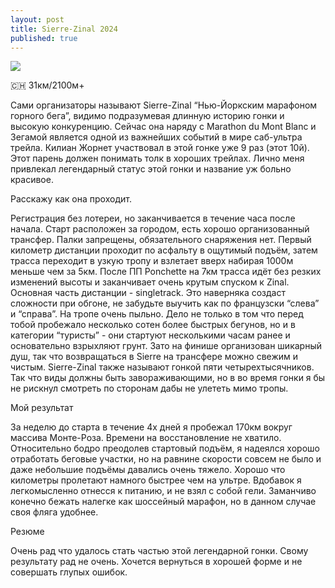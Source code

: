 ```yaml
---
layout: post
title: Sierre-Zinal 2024
published: true
---
```


![]({{site.baseurl}}/images/sz.jpg)

🇨🇭 31км/2100м+

Сами организаторы называют Sierre-Zinal “Нью-Йоркским марафоном горного бега”, видимо подразумевая длинную историю гонки и высокую конкуренцию. Сейчас она наряду с Marathon du Mont Blanc и Зегамой является одной из важнейших событий в мире саб-ультра трейла. Килиан Жорнет участвовал в этой гонке уже 9 раз (этот 10й). Этот парень должен понимать толк в хороших трейлах. 
Лично меня привлекал легендарный статус этой гонки и название уж больно красивое.

Расскажу как она проходит.

Регистрация без лотереи, но заканчивается в течение часа после начала. Старт расположен за городом, есть хорошо организованный трансфер. Палки запрещены, обязательного снаряжения нет. Первый километр дистанции проходит по асфальту в ощутимый подъём, затем трасса переходит в узкую тропу и взлетает вверх набирая 1000м меньше чем за 5км. После ПП Ponchette на 7км трасса идёт без резких изменений высоты и заканчивает очень крутым спуском к Zinal. Основная часть дистанции - singletrack. Это наверняка создаст сложности при обгоне, не забудьте выучить как по французски “слева” и “справа”. На тропе очень пыльно. Дело не только в том что перед тобой пробежало несколько сотен более быстрых бегунов, но и в категории “туристы” - они стартуют несколькими часам ранее и основательно взрыхляют грунт. Зато на финише организован шикарный душ, так что возвращаться в Sierre на трансфере можно свежим и чистым. Sierre-Zinal также называют гонкой пяти четырехтысячников. Так что виды должны быть завораживающими, но в во время гонки я бы не рискнул смотреть по сторонам дабы не улететь мимо тропы.

Мой результат

За неделю до старта в течение 4х дней я пробежал 170км вокруг массива Монте-Роза. Времени на восстановление не хватило. Относительно бодро преодолев стартовый подъём, я надеялся хорошо отработать беговые участки, но на равнине скорости совсем не было и даже небольшие подъёмы давались очень тяжело. Хорошо что километры пролетают намного быстрее чем на ультре. Вдобавок я легкомысленно отнесся к питанию, и не взял с собой гели. Заманчиво конечно бежать налегке как шоссейный марафон, но в данном случае своя фляга удобнее. 

Резюме

Очень рад что удалось стать частью этой легендарной гонки. Свому результату рад не очень. Хочется вернуться в хорошей форме и не совершать глупых ошибок.
